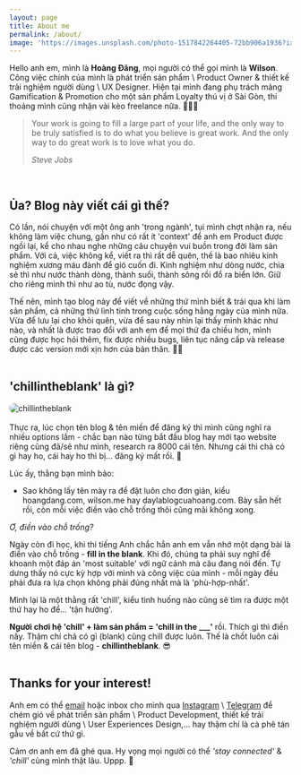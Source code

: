 ```yaml
---
layout: page
title: About me
permalink: /about/
image: 'https://images.unsplash.com/photo-1517842264405-72bb906a1936?ixid=MnwxMjA3fDB8MHxwaG90by1wYWdlfHx8fGVufDB8fHx8&ixlib=rb-1.2.1&auto=format&fit=crop&w=1650&q=80'
---
```


Hello anh em, mình là <b>Hoàng Đăng</b>, mọi người có thể gọi mình là <b>Wilson</b>. Công việc chính của mình là phát triển sản phẩm \ Product Owner & thiết kế trải nghiệm người dùng \ UX Designer. Hiện tại mình đang phụ trách mảng Gamification & Promotion cho một sản phẩm Loyalty thú vị ở Sài Gòn, thi thoảng mình cũng nhận vài kèo freelance nữa. 👨🏻‍💻  

> Your work is going to fill a large part of your life, and the only way to be truly satisfied is to do what you believe is great work. And the only way to do great work is to love what you do.
>
> <cite>Steve Jobs</cite>
<br>
  
## __Ủa? Blog này viết cái gì thế?__

Có lần, nói chuyện với một ông anh 'trong ngành', tụi mình chợt nhận ra, nếu không làm việc chung, gần như có rất ít 'context' để anh em Product được ngồi lại, kể cho nhau nghe những câu chuyện vui buồn trong đời làm sản phẩm. Với cả, việc không kể, viết ra thì rất dễ quên, thế là bao nhiêu kinh nghiệm xương máu đành để gió cuốn đi. Kinh nghiệm như dòng nước, chia sẻ thì như nước thành dòng, thành suối, thành sông rồi đổ ra biển lớn. Giữ cho riêng mình thì như ao tù, nước đọng vậy.

Thế nên, mình tạo blog này để viết về những thứ mình biết & trải qua khi làm sản phẩm, cả những thứ linh tinh trong cuộc sống hằng ngày của mình nữa. Vừa để lưu lại cho khỏi quên, vừa để sau này nhìn lại thấy mình khác như nào, và nhất là được trao đổi với anh em để mọi thứ đa chiều hơn, mình cũng được học hỏi thêm, fix được nhiều bugs, liên tục nâng cấp và release được các version mới xịn hơn của bản thân. 🙌🏻
<br>
<br>
  
## __'chillintheblank' là gì?__

<div>
  <img src="https://images.unsplash.com/photo-1471560090527-d1af5e4e6eb6?ixid=MnwxMjA3fDB8MHxwaG90by1wYWdlfHx8fGVufDB8fHx8&ixlib=rb-1.2.1&auto=format&fit=crop&w=2550&q=80" alt="chillintheblank" style="border-radius: 8px"> 
</div>
<br>
Thực ra, lúc chọn tên blog & tên miền để đăng ký thì mình cũng nghĩ ra nhiều options lắm - chắc bạn nào từng bắt đầu blog hay mới tạo website riêng cũng đã/sẽ như mình, research ra 8000 cái tên. Nhưng cái thì chả có gì hay ho, cái hay ho thì bị... đăng ký mất rồi. 🥲

Lúc ấy, thằng bạn mình bảo:
- Sao không lấy tên mày ra để đặt luôn cho đơn giản, kiểu hoangdang.com, wilson.me hay daylablogcuahoang.com. Bày sẵn hết rồi, còn mỗi việc điền vào chỗ trống thôi cũng mãi không xong.

*Ơ, điền vào chỗ trống?*

Ngày còn đi học, khi thi tiếng Anh chắc hẳn anh em vẫn nhớ một dạng bài là điền vào chỗ trống - **fill in the blank**. Khi đó, chúng ta phải suy nghĩ để khoanh một đáp án 'most suitable' với ngữ cảnh mà câu đang nói đến. Tự dưng thấy nó cực kỳ hợp với mình và công việc của mình - mỗi ngày đều phải đưa ra lựa chọn không phải đúng nhất mà là 'phù-hợp-nhất'.

Mình lại là một thằng rất 'chill', kiểu tình huống nào cũng sẽ tìm ra được một thứ hay ho để... 'tận hưởng'.

<b>Người chơi hệ 'chill'  + làm sản phẩm = 'chill in the ___'</b> rồi. Thích gì thì điền nấy. Thậm chí chả có gì (blank) cũng chill được luôn. Thế là chốt luôn cái tên miền & cái tên blog - <b>chillintheblank</b>. 😎  
<br>

## __Thanks for your interest!__
Anh em có thể [email](mailto:wilson.citb@gmail.com) hoặc inbox cho mình qua [Instagram](https://instagram.com/wilson.chillinthe___) \ [Telegram](https://t.me/wilsonchiller) để chém gió về phát triển sản phẩm \ Product Development, thiết kế trải nghiệm người dùng \ User Experiences Design,... hay thậm chí là cà phê tán gẫu về bất cứ thứ gì.

Cảm ơn anh em đã ghé qua. Hy vọng mọi người có thể _'stay connected'_ & _'chill'_ cùng mình thật lâu. Uppp. 🦾  
<br>

